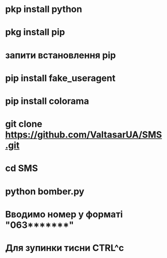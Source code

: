 # pkp install python
# pkg install pip
# запити встановлення pip
# pip install fake_useragent
# pip install colorama
# git clone https://github.com/ValtasarUA/SMS.git
# cd SMS
# python bomber.py
# Вводимо номер у форматі "063*******"
# Для зупинки тисни CTRL^c
